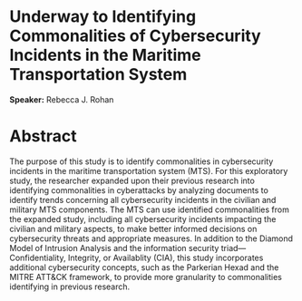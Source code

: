 # Underway to Identifying Commonalities of Cybersecurity Incidents in the Maritime Transportation System

**Speaker:** Rebecca J. Rohan

# Abstract

The purpose of this study is to identify commonalities in cybersecurity incidents in the maritime transportation system (MTS). For this exploratory study, the researcher expanded upon their previous research into identifying commonalities in cyberattacks by analyzing documents to identify trends concerning all cybersecurity incidents in the civilian and military MTS components. The MTS can use identified commonalities from the expanded study, including all cybersecurity incidents impacting the civilian and military aspects, to make better informed decisions on cybersecurity threats and appropriate measures. In addition to the Diamond Model of Intrusion Analysis and the information security triad—Confidentiality, Integrity, or Availablity (CIA), this study incorporates additional cybersecurity concepts, such as the Parkerian Hexad and the MITRE ATT&CK framework, to provide more granularity to commonalities identifying in previous research.
